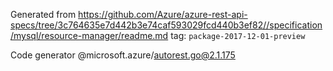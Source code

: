 Generated from https://github.com/Azure/azure-rest-api-specs/tree/3c764635e7d442b3e74caf593029fcd440b3ef82//specification/mysql/resource-manager/readme.md tag: `package-2017-12-01-preview`

Code generator @microsoft.azure/autorest.go@2.1.175


